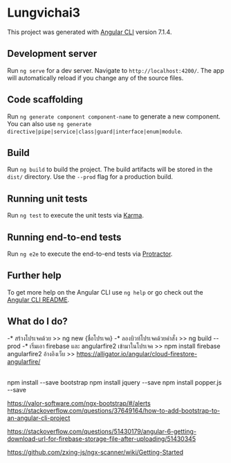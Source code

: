 # Lungvichai3

This project was generated with [Angular CLI](https://github.com/angular/angular-cli) version 7.1.4.

## Development server

Run `ng serve` for a dev server. Navigate to `http://localhost:4200/`. The app will automatically reload if you change any of the source files.

## Code scaffolding

Run `ng generate component component-name` to generate a new component. You can also use `ng generate directive|pipe|service|class|guard|interface|enum|module`.

## Build

Run `ng build` to build the project. The build artifacts will be stored in the `dist/` directory. Use the `--prod` flag for a production build.

## Running unit tests

Run `ng test` to execute the unit tests via [Karma](https://karma-runner.github.io).

## Running end-to-end tests

Run `ng e2e` to execute the end-to-end tests via [Protractor](http://www.protractortest.org/).

## Further help

To get more help on the Angular CLI use `ng help` or go check out the [Angular CLI README](https://github.com/angular/angular-cli/blob/master/README.md).

## What do I do?
-* สร้างโปรเจคด้วย                                                >> ng new {ชื่อโปรเจค}
-* ลองบิวท์โปรเจคด้วยคำสั่ง                                         >> ng build --prod
-* เริ่มเอา firebase และ angularfire2 เข้ามาในโปรเจค                >> npm install firebase angularfire2
    อ้างอิงเว็บ >> https://alligator.io/angular/cloud-firestore-angularfire/
    
<br> npm install --save bootstrap
npm install jquery --save
npm install popper.js --save

https://valor-software.com/ngx-bootstrap/#/alerts
https://stackoverflow.com/questions/37649164/how-to-add-bootstrap-to-an-angular-cli-project

https://stackoverflow.com/questions/51430179/angular-6-getting-download-url-for-firebase-storage-file-after-uploading/51430345

https://github.com/zxing-js/ngx-scanner/wiki/Getting-Started
